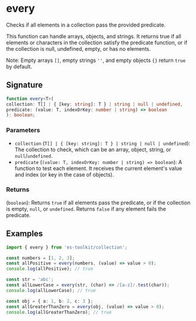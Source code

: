 # every

Checks if all elements in a collection pass the provided predicate.

This function can handle arrays, objects, and strings. 
It returns true if all elements or characters in the collection satisfy the predicate function, or if the collection is null, undefined, empty, or has no elements.

Note: Empty arrays `[]`, empty strings `''`, and empty objects `{}` return `true` by default.

## Signature
    
```typescript
function every<T>(
collection: T[] | { [key: string]: T } | string | null | undefined,
predicate: (value: T, indexOrKey: number | string) => boolean
): boolean;
```

### Parameters

- `collection` (`T[] | { [key: string]: T } | string | null | undefined`): The collection to check, which can be an array, object, string, or `null`/`undefined`.
- `predicate` (`(value: T, indexOrKey: number | string) => boolean`): A function to test each element. It receives the current element's value and index (or key in the case of objects).

### Returns

(`boolean`): Returns `true` if all elements pass the predicate, or if the collection is empty, `null`, or `undefined`. Returns `false` if any element fails the predicate.

## Examples

```typescript
import { every } from 'es-toolkit/collection';

const numbers = [1, 2, 3];
const allPositive = every(numbers, (value) => value > 0);
console.log(allPositive); // true

const str = 'abc';
const allLowerCase = every(str, (char) => /[a-z]/.test(char));
console.log(allLowerCase); // true

const obj = { a: 1, b: 2, c: 3 };
const allGreaterThanZero = every(obj, (value) => value > 0);
console.log(allGreaterThanZero); // true
```
